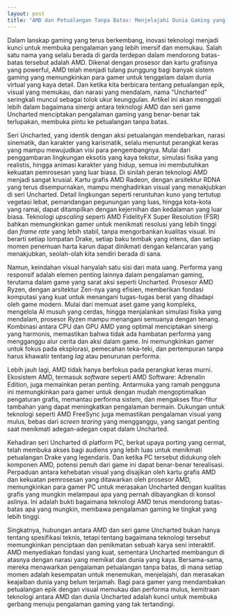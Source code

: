 ```yaml
---
layout: post
title: "AMD dan Petualangan Tanpa Batas: Menjelajahi Dunia Gaming yang Belum Terjamah"
---
```


Dalam lanskap gaming yang terus berkembang, inovasi teknologi menjadi kunci untuk membuka pengalaman yang lebih imersif dan memukau. Salah satu nama yang selalu berada di garda terdepan dalam mendorong batas-batas tersebut adalah AMD. Dikenal dengan prosesor dan kartu grafisnya yang powerful, AMD telah menjadi tulang punggung bagi banyak sistem gaming yang memungkinkan para gamer untuk tenggelam dalam dunia virtual yang kaya detail. Dan ketika kita berbicara tentang petualangan epik, visual yang memukau, dan narasi yang mendalam, nama "Uncharted" seringkali muncul sebagai tolok ukur keunggulan. Artikel ini akan menggali lebih dalam bagaimana sinergi antara teknologi AMD dan seri game Uncharted menciptakan pengalaman gaming yang benar-benar tak terlupakan, membuka pintu ke petualangan tanpa batas.

Seri Uncharted, yang identik dengan aksi petualangan mendebarkan, narasi sinematik, dan karakter yang karismatik, selalu menuntut perangkat keras yang mampu mewujudkan visi para pengembangnya. Mulai dari penggambaran lingkungan eksotis yang kaya tekstur, simulasi fisika yang realistis, hingga animasi karakter yang hidup, semua ini membutuhkan kekuatan pemrosesan yang luar biasa. Di sinilah peran teknologi AMD menjadi sangat krusial. Kartu grafis AMD Radeon, dengan arsitektur RDNA yang terus disempurnakan, mampu menghadirkan visual yang menakjubkan di seri Uncharted. Detail lingkungan seperti reruntuhan kuno yang tertutup vegetasi lebat, pemandangan pegunungan yang luas, hingga kota-kota yang ramai, dapat ditampilkan dengan kejernihan dan kedalaman yang luar biasa. Teknologi *upscaling* seperti AMD FidelityFX Super Resolution (FSR) bahkan memungkinkan gamer untuk menikmati resolusi yang lebih tinggi dan *frame rate* yang lebih stabil, tanpa mengorbankan kualitas visual. Ini berarti setiap lompatan Drake, setiap baku tembak yang intens, dan setiap momen penemuan harta karun dapat dinikmati dengan kelancaran yang menakjubkan, seolah-olah kita sendiri berada di sana.

Namun, keindahan visual hanyalah satu sisi dari mata uang. Performa yang responsif adalah elemen penting lainnya dalam pengalaman gaming, terutama dalam game yang sarat aksi seperti Uncharted. Prosesor AMD Ryzen, dengan arsitektur Zen-nya yang efisien, memberikan fondasi komputasi yang kuat untuk menangani tugas-tugas berat yang dihadapi oleh game modern. Mulai dari memuat aset game yang kompleks, mengelola AI musuh yang cerdas, hingga menjalankan simulasi fisika yang mendalam, prosesor Ryzen mampu menangani semuanya dengan tenang. Kombinasi antara CPU dan GPU AMD yang optimal menciptakan sinergi yang harmonis, memastikan bahwa tidak ada hambatan performa yang mengganggu alur cerita dan aksi dalam game. Ini memungkinkan gamer untuk fokus pada eksplorasi, pemecahan teka-teki, dan pertempuran tanpa harus khawatir tentang *lag* atau penurunan performa.

Lebih jauh lagi, AMD tidak hanya berfokus pada perangkat keras murni. Ekosistem AMD, termasuk *software* seperti AMD Software: Adrenalin Edition, juga memainkan peran penting. Antarmuka yang ramah pengguna ini memungkinkan para gamer untuk dengan mudah mengoptimalkan pengaturan grafis, memantau performa sistem, dan mengakses fitur-fitur tambahan yang dapat meningkatkan pengalaman bermain. Dukungan untuk teknologi seperti AMD FreeSync juga memastikan pengalaman visual yang mulus, bebas dari *screen tearing* yang mengganggu, yang sangat penting saat menikmati adegan-adegan cepat dalam Uncharted.

Kehadiran seri Uncharted di platform PC, berkat upaya porting yang cermat, telah membuka akses bagi audiens yang lebih luas untuk menikmati petualangan Drake yang legendaris. Dan ketika PC tersebut didukung oleh komponen AMD, potensi penuh dari game ini dapat benar-benar terealisasi. Perpaduan antara kehebatan visual yang disajikan oleh kartu grafis AMD dan kekuatan pemrosesan yang ditawarkan oleh prosesor AMD, memungkinkan para gamer PC untuk merasakan Uncharted dengan kualitas grafis yang mungkin melampaui apa yang pernah dibayangkan di konsol aslinya. Ini adalah bukti bagaimana teknologi AMD terus mendorong batas-batas apa yang mungkin, membawa pengalaman gaming ke tingkat yang lebih tinggi.

Singkatnya, hubungan antara AMD dan seri game Uncharted bukan hanya tentang spesifikasi teknis, tetapi tentang bagaimana teknologi tersebut memungkinkan penciptaan dan penikmatan sebuah karya seni interaktif. AMD menyediakan fondasi yang kuat, sementara Uncharted membangun di atasnya dengan narasi yang memikat dan dunia yang kaya. Bersama-sama, mereka menawarkan pengalaman petualangan tanpa batas, di mana setiap momen adalah kesempatan untuk menemukan, menjelajahi, dan merasakan keajaiban dunia yang belum terjamah. Bagi para gamer yang mendambakan petualangan epik dengan visual memukau dan performa mulus, kemitraan teknologi antara AMD dan dunia Uncharted adalah kunci untuk membuka gerbang menuju pengalaman gaming yang tak tertandingi.
